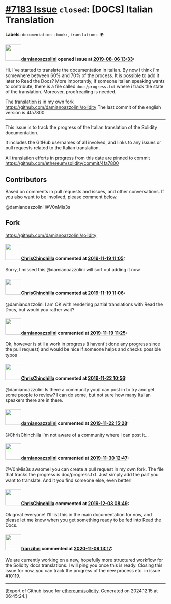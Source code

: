 # [\#7183 Issue](https://github.com/ethereum/solidity/issues/7183) `closed`: [DOCS] Italian Translation
**Labels**: `documentation :book:`, `translations 🌍`


#### <img src="https://avatars.githubusercontent.com/u/24901681?v=4" width="50">[damianoazzolini](https://github.com/damianoazzolini) opened issue at [2019-08-06 13:33](https://github.com/ethereum/solidity/issues/7183):

Hi. I've started to translate the documentation in italian. By now i think i'm somewhere between 60% and 70% of the process. It is possible to add it later to Read the Docs? 
More importantly, if someone italian speaking wants to contribute, there is a file called ``docs/progress.txt`` where i track the state of the translation. Moreover, proofreading is needed.

The translation is in my own fork https://github.com/damianoazzolini/solidity 
The last commit of the english version is 4fa7800

---

This issue is to track the progress of the Italian translation of the Solidity documentation.

It includes the GitHub usernames of all involved, and links to any issues or pull requests related to the Italian translation.

All translation efforts in progress from this date are pinned to commit 
https://github.com/ethereum/solidity/commit/4fa7800

## Contributors

Based on comments in pull requests and issues, and other conversations. If you also want to be involved, please comment below.

@damianoazzolini @V0nMis3s

## Fork

https://github.com/damianoazzolini/solidity 

#### <img src="https://avatars.githubusercontent.com/u/42080?u=54f700afa4263a5f86d2036b7ae598c2a2b419c0&v=4" width="50">[ChrisChinchilla](https://github.com/ChrisChinchilla) commented at [2019-11-19 11:05](https://github.com/ethereum/solidity/issues/7183#issuecomment-555456812):

Sorry, I missed this @damianoazzolini will sort out adding it now

#### <img src="https://avatars.githubusercontent.com/u/42080?u=54f700afa4263a5f86d2036b7ae598c2a2b419c0&v=4" width="50">[ChrisChinchilla](https://github.com/ChrisChinchilla) commented at [2019-11-19 11:06](https://github.com/ethereum/solidity/issues/7183#issuecomment-555457202):

@damianoazzolini I am OK with rendering partial translations with Read the Docs, but would you rather wait?

#### <img src="https://avatars.githubusercontent.com/u/24901681?v=4" width="50">[damianoazzolini](https://github.com/damianoazzolini) commented at [2019-11-19 11:25](https://github.com/ethereum/solidity/issues/7183#issuecomment-555464565):

Ok, however is still a work in progress (i havent't done any progress since the pull request) and would be nice if someone helps and checks possible typos

#### <img src="https://avatars.githubusercontent.com/u/42080?u=54f700afa4263a5f86d2036b7ae598c2a2b419c0&v=4" width="50">[ChrisChinchilla](https://github.com/ChrisChinchilla) commented at [2019-11-22 10:56](https://github.com/ethereum/solidity/issues/7183#issuecomment-557487794):

@damianoazzolini Is there a community you/I can post in to try and get some people to review? I can do some, but not sure how many Italian speakers there are in there.

#### <img src="https://avatars.githubusercontent.com/u/24901681?v=4" width="50">[damianoazzolini](https://github.com/damianoazzolini) commented at [2019-11-22 15:28](https://github.com/ethereum/solidity/issues/7183#issuecomment-557576865):

@ChrisChinchilla i'm not aware of a community where i can post it...

#### <img src="https://avatars.githubusercontent.com/u/24901681?v=4" width="50">[damianoazzolini](https://github.com/damianoazzolini) commented at [2019-11-30 12:47](https://github.com/ethereum/solidity/issues/7183#issuecomment-559962566):

@V0nMis3s awsome! you can create a pull request in my own fork. The file that tracks the progress is  doc/progress.txt. Just simply add the part you want to translate. And it you find someone else, even better!

#### <img src="https://avatars.githubusercontent.com/u/42080?u=54f700afa4263a5f86d2036b7ae598c2a2b419c0&v=4" width="50">[ChrisChinchilla](https://github.com/ChrisChinchilla) commented at [2019-12-03 08:49](https://github.com/ethereum/solidity/issues/7183#issuecomment-561063168):

Ok great everyone! I'll list this in the main documentation for now, and please let me know when you get  something ready to be fed into Read the Docs.

#### <img src="https://avatars.githubusercontent.com/u/41991517?u=d38fd5e811dbe132e39a53055c0f42da30820216&v=4" width="50">[franzihei](https://github.com/franzihei) commented at [2020-11-09 13:17](https://github.com/ethereum/solidity/issues/7183#issuecomment-724005944):

We are currently working on a new, hopefully more structured workflow for the Solidity docs translations. I will ping you once this is ready. Closing this issue for now, you can track the progress of the new process etc. in issue #10119.


-------------------------------------------------------------------------------



[Export of Github issue for [ethereum/solidity](https://github.com/ethereum/solidity). Generated on 2024.12.15 at 06:45:24.]
